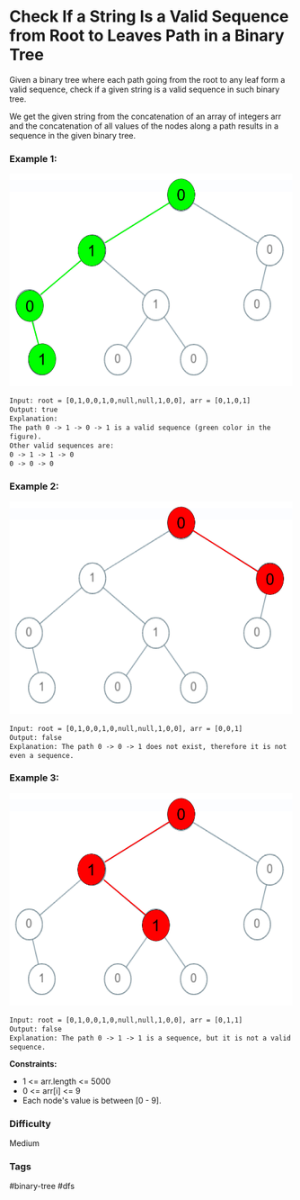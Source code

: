 # Check If a String Is a Valid Sequence from Root to Leaves Path in a Binary Tree

Given a binary tree where each path going from the root to any leaf form a valid sequence, check if a given string is a valid sequence in such binary tree.

We get the given string from the concatenation of an array of integers arr and the concatenation of all values of the nodes along a path results in a sequence in the given binary tree.

### Example 1:

![leetcode_testcase_1.png](./leetcode_testcase_1.png)

```
Input: root = [0,1,0,0,1,0,null,null,1,0,0], arr = [0,1,0,1]
Output: true
Explanation:
The path 0 -> 1 -> 0 -> 1 is a valid sequence (green color in the figure).
Other valid sequences are:
0 -> 1 -> 1 -> 0
0 -> 0 -> 0
```

### Example 2:

![leetcode_testcase_2.png](./leetcode_testcase_2.png)

```
Input: root = [0,1,0,0,1,0,null,null,1,0,0], arr = [0,0,1]
Output: false
Explanation: The path 0 -> 0 -> 1 does not exist, therefore it is not even a sequence.
```

### Example 3:

![leetcode_testcase_3.png](./leetcode_testcase_3.png)

```
Input: root = [0,1,0,0,1,0,null,null,1,0,0], arr = [0,1,1]
Output: false
Explanation: The path 0 -> 1 -> 1 is a sequence, but it is not a valid sequence.
```

**Constraints:**

- 1 <= arr.length <= 5000
- 0 <= arr[i] <= 9
- Each node's value is between [0 - 9].

### Difficulty

Medium

### Tags

#binary-tree #dfs

